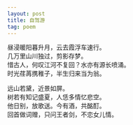 ```yaml
---
layout: post
title: 自驾游
tag: poem
---
```


昼浸暖阳暮升月，云去霞浮车速行。<br />
几万里山川独过，剪影存梦。<br />
惜古人，何叹江河不复回？水亦有源长喷涌。<br />
时光荏苒携稚子，半生归来当为翁。

远山若黛，近景如屏。<br />
树若有知记盛夏，人恁多情忆悲空。<br />
他日别，放歌送。今有酒，共酩酊。<br />
回首做词赠，只问王者剑，不恋女儿情。
